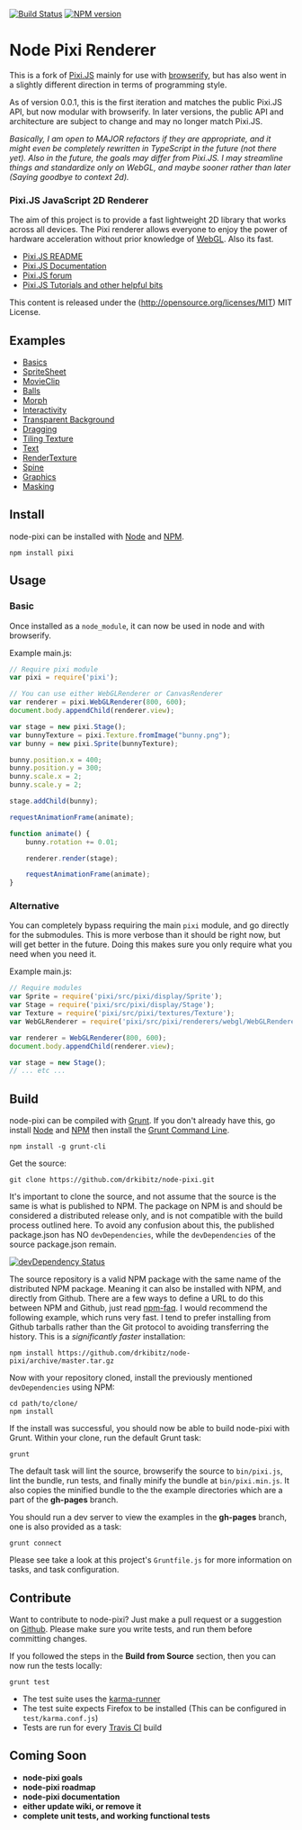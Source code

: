 [![Build Status](https://secure.travis-ci.org/drkibitz/node-pixi.png)](http://travis-ci.org/drkibitz/node-pixi)
[![NPM version](https://badge.fury.io/js/pixi.png)](http://badge.fury.io/js/pixi)

# Node Pixi Renderer

This is a fork of [Pixi.JS](https://github.com/GoodBoyDigital/pixi.js) mainly for use with [browserify](http://browserify.org/), but has also went in a slightly different direction in terms of programming style.

As of version 0.0.1, this is the first iteration and matches the public Pixi.JS API, but now modular with browserify. In later versions, the public API and architecture are subject to change and may no longer match Pixi.JS.

*Basically, I am open to MAJOR refactors if they are appropriate, and it might even be completely rewritten in TypeScript in the future (not there yet). Also in the future, the goals may differ from Pixi.JS. I may streamline things and standardize only on WebGL, and maybe sooner rather than later (Saying goodbye to context 2d).*

### Pixi.JS JavaScript 2D Renderer

The aim of this project is to provide a fast lightweight 2D library that works across all devices. The Pixi renderer allows everyone to enjoy the power of hardware acceleration without prior knowledge of [WebGL](http://en.wikipedia.org/wiki/WebGL). Also its fast.

- [Pixi.JS README](https://github.com/GoodBoyDigital/pixi.js/blob/master/README.md)
- [Pixi.JS Documentation](http://www.goodboydigital.com/pixijs/docs/)
- [Pixi.JS forum](http://www.html5gamedevs.com/forum/15-pixijs/)
- [Pixi.JS Tutorials and other helpful bits](https://github.com/GoodBoyDigital/pixi.js/wiki/Resources)

This content is released under the (http://opensource.org/licenses/MIT) MIT License.

## Examples

- [Basics](http://drkibitz.github.io/node-pixi/example/1-basics/)
- [SpriteSheet](http://drkibitz.github.io/node-pixi/example/2-sprite-sheet/)
- [MovieClip](http://drkibitz.github.io/node-pixi/example/3-movie-clip/)
- [Balls](http://drkibitz.github.io/node-pixi/example/4-balls/)
- [Morph](http://drkibitz.github.io/node-pixi/example/5-morph/)
- [Interactivity](http://drkibitz.github.io/node-pixi/example/6-interactivity/)
- [Transparent Background](http://drkibitz.github.io/node-pixi/example/7-transparent-background/)
- [Dragging](http://drkibitz.github.io/node-pixi/example/8-dragging/)
- [Tiling Texture](http://drkibitz.github.io/node-pixi/example/9-tiling-texture/)
- [Text](http://drkibitz.github.io/node-pixi/example/10-text/)
- [RenderTexture](http://drkibitz.github.io/node-pixi/example/11-render-texture/)
- [Spine](http://drkibitz.github.io/node-pixi/example/12-spine/)
- [Graphics](http://drkibitz.github.io/node-pixi/example/13-graphics/)
- [Masking](http://drkibitz.github.io/node-pixi/example/14-masking/)

## Install

node-pixi can be installed with [Node](http://nodejs.org/) and [NPM](https://npmjs.org/).

```shell
npm install pixi
```

## Usage

### Basic

Once installed as a `node_module`, it can now be used in node and with browserify.

Example main.js:
```javascript
// Require pixi module
var pixi = require('pixi');

// You can use either WebGLRenderer or CanvasRenderer
var renderer = pixi.WebGLRenderer(800, 600);
document.body.appendChild(renderer.view);

var stage = new pixi.Stage();
var bunnyTexture = pixi.Texture.fromImage("bunny.png");
var bunny = new pixi.Sprite(bunnyTexture);

bunny.position.x = 400;
bunny.position.y = 300;
bunny.scale.x = 2;
bunny.scale.y = 2;

stage.addChild(bunny);

requestAnimationFrame(animate);

function animate() {
	bunny.rotation += 0.01;

	renderer.render(stage);

	requestAnimationFrame(animate);
}
```

### Alternative

You can completely bypass requiring the main `pixi` module, and go directly for the submodules. This is more verbose than it should be right now, but will get better in the future. Doing this makes sure you only require what you need when you need it.

Example main.js:
```javascript
// Require modules
var Sprite = require('pixi/src/pixi/display/Sprite');
var Stage = require('pixi/src/pixi/display/Stage');
var Texture = require('pixi/src/pixi/textures/Texture');
var WebGLRenderer = require('pixi/src/pixi/renderers/webgl/WebGLRenderer');

var renderer = WebGLRenderer(800, 600);
document.body.appendChild(renderer.view);

var stage = new Stage();
// ... etc ...
```

## Build

node-pixi can be compiled with [Grunt](http://gruntjs.com/). If you don't already have this, go install [Node](http://nodejs.org/) and [NPM](https://npmjs.org/) then install the [Grunt Command Line](http://gruntjs.com/getting-started).
```shell
npm install -g grunt-cli
```

Get the source:
```shell
git clone https://github.com/drkibitz/node-pixi.git
```

It's important to clone the source, and not assume that the source is the same is what is published to NPM. The package on NPM is and should be considered a distributed release only, and is not compatible with the build process outlined here. To avoid any confusion about this, the published package.json has NO `devDependencies`, while the `devDependencies` of the source package.json remain.

[![devDependency Status](https://david-dm.org/drkibitz/node-pixi/dev-status.png)](https://david-dm.org/drkibitz/node-pixi#info=devDependencies)

The source repository is a valid NPM package with the same name of the distributed NPM package. Meaning it can also be installed with NPM, and directly from Github. There are a few ways to define a URL to do this between NPM and Github, just read [npm-faq](https://npmjs.org/doc/faq.html). I would recommend the following example, which runs very fast. I tend to prefer installing from Github tarballs rather than the Git protocol to avoiding transferring the history. This is a *significantly faster* installation:
```shell
npm install https://github.com/drkibitz/node-pixi/archive/master.tar.gz
```

Now with your repository cloned, install the previously mentioned `devDependencies` using NPM:
```shell
cd path/to/clone/
npm install
```

If the install was successful, you should now be able to build node-pixi with Grunt. Within your clone, run the default Grunt task:
```
grunt
```

The default task will lint the source, browserify the source to `bin/pixi.js`, lint the bundle, run tests, and finally minify the bundle at `bin/pixi.min.js`. It also copies the minified bundle to the the example directories which are a part of the **gh-pages** branch.

You should run a dev server to view the examples in the **gh-pages** branch, one is also provided as a task:
```
grunt connect
```

Please see take a look at this project's `Gruntfile.js` for more information on tasks, and task configuration.

## Contribute

Want to contribute to node-pixi? Just make a pull request or a suggestion on [Github](https://github.com/drkibitz/node-pixi/issues). Please make sure you write tests, and run them before committing changes.

If you followed the steps in the **Build from Source** section, then you can now run the tests locally:
```
grunt test
```

- The test suite uses the [karma-runner](http://karma-runner.github.io/0.10/index.html)
- The test suite expects Firefox to be installed (This can be configured in `test/karma.conf.js`)
- Tests are run for every [Travis CI](https://travis-ci.org/) build

## Coming Soon

- **node-pixi goals**
- **node-pixi roadmap**
- **node-pixi documentation**
- **either update wiki, or remove it**
- **complete unit tests, and working functional tests**
